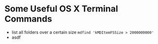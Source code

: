 # Some Useful OS X Terminal Commands

+ list all folders over a certain size `mdfind 'kMDItemFSSize > 2000000000'`
+ asdf